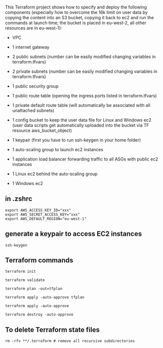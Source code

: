 This Terraform project shows how to specify and deploy the following components (especially how to overcome the 16k limit on user data by copying the content into an S3 bucket, copying it back to ec2 and run the commands at launch time; the bucket is placed in eu-west-2, all other resources are in eu-west-1):
+ VPC
+ 1 internet gateway
+ 2 public subnets (number can be easily modified changing variables in terraform.tfvars)
+ 2 private subnets (number can be easily modified changing variables in terraform.tfvars)
+ 1 public security group
+ 1 public route table (opening the ingress ports listed in terraform.tfvars)
+ 1 private default route table (will automatically be associated with all unattached subnets)

+ 1 config bucket to keep the user data file for Linux and Windows ec2 (user data scripts get automatically uploaded into the bucket via TF resource aws_bucket_object)
+ 1 keypair (first you have to run ssh-keygen in your home folder)
+ 1 auto-scaling group to launch ec2 instances
+ 1 application load balancer forwarding traffic to all ASGs with public ec2 instances
+ 1 Linux ec2 behind the auto-scaling group
+ 1 Windows ec2

## in .zshrc

    export AWS_ACCESS_KEY_ID="xxx"
    export AWS_SECRET_ACCESS_KEY="xxx"
    export AWS_DEFAULT_REGION="eu-west-1"

## generate a keypair to access EC2 instances

    ssh-keygen

## Terraform commands
    
    terraform init
    
    terraform validate
    
    terraform plan -out=tfplan
    
    terraform apply -auto-approve tfplan
    
    terraform apply -auto-approve
    
    terraform destroy -auto-approve

## To delete Terraform state files
    rm -rfv **/.terraform # remove all recursive subdirectories
    